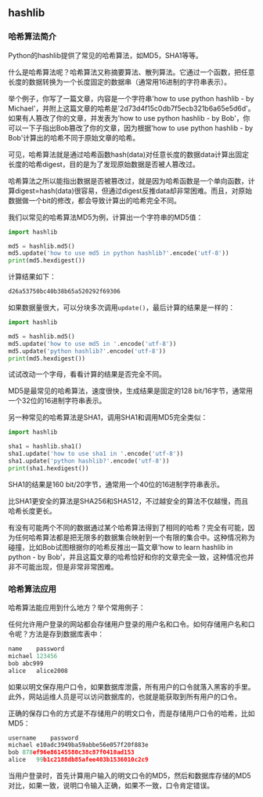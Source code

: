 ## hashlib

### 哈希算法简介

Python的hashlib提供了常见的哈希算法，如MD5，SHA1等等。

什么是哈希算法呢？哈希算法又称摘要算法、散列算法。它通过一个函数，把任意长度的数据转换为一个长度固定的数据串（通常用16进制的字符串表示）。

举个例子，你写了一篇文章，内容是一个字符串'how to use python hashlib - by Michael'，并附上这篇文章的哈希是'2d73d4f15c0db7f5ecb321b6a65e5d6d'。如果有人篡改了你的文章，并发表为'how to use python hashlib - by Bob'，你可以一下子指出Bob篡改了你的文章，因为根据'how to use python hashlib - by Bob'计算出的哈希不同于原始文章的哈希。

可见，哈希算法就是通过哈希函数hash(data)对任意长度的数据data计算出固定长度的哈希digest，目的是为了发现原始数据是否被人篡改过。

哈希算法之所以能指出数据是否被篡改过，就是因为哈希函数是一个单向函数，计算digest=hash(data)很容易，但通过digest反推data却非常困难。而且，对原始数据做一个bit的修改，都会导致计算出的哈希完全不同。

我们以常见的哈希算法MD5为例，计算出一个字符串的MD5值：
```python
import hashlib

md5 = hashlib.md5()
md5.update('how to use md5 in python hashlib?'.encode('utf-8'))
print(md5.hexdigest())
```
计算结果如下：
```python
d26a53750bc40b38b65a520292f69306
```
如果数据量很大，可以分块多次调用`update()`，最后计算的结果是一样的：
```python
import hashlib

md5 = hashlib.md5()
md5.update('how to use md5 in '.encode('utf-8'))
md5.update('python hashlib?'.encode('utf-8'))
print(md5.hexdigest())
```
试试改动一个字母，看看计算的结果是否完全不同。

MD5是最常见的哈希算法，速度很快，生成结果是固定的128 bit/16字节，通常用一个32位的16进制字符串表示。

另一种常见的哈希算法是SHA1，调用SHA1和调用MD5完全类似：
```python
import hashlib

sha1 = hashlib.sha1()
sha1.update('how to use sha1 in '.encode('utf-8'))
sha1.update('python hashlib?'.encode('utf-8'))
print(sha1.hexdigest())
```
SHA1的结果是160 bit/20字节，通常用一个40位的16进制字符串表示。

比SHA1更安全的算法是SHA256和SHA512，不过越安全的算法不仅越慢，而且哈希长度更长。

有没有可能两个不同的数据通过某个哈希算法得到了相同的哈希？完全有可能，因为任何哈希算法都是把无限多的数据集合映射到一个有限的集合中。这种情况称为碰撞，比如Bob试图根据你的哈希反推出一篇文章'how to learn hashlib in python - by Bob'，并且这篇文章的哈希恰好和你的文章完全一致，这种情况也并非不可能出现，但是非常非常困难。

### 哈希算法应用
哈希算法能应用到什么地方？举个常用例子：

任何允许用户登录的网站都会存储用户登录的用户名和口令。如何存储用户名和口令呢？方法是存到数据库表中：
```python
name	password
michael	123456
bob	abc999
alice	alice2008
```
如果以明文保存用户口令，如果数据库泄露，所有用户的口令就落入黑客的手里。此外，网站运维人员是可以访问数据库的，也就是能获取到所有用户的口令。

正确的保存口令的方式是不存储用户的明文口令，而是存储用户口令的哈希，比如MD5：
```python
username	password
michael	e10adc3949ba59abbe56e057f20f883e
bob	878ef96e86145580c38c87f0410ad153
alice	99b1c2188db85afee403b1536010c2c9
```
当用户登录时，首先计算用户输入的明文口令的MD5，然后和数据库存储的MD5对比，如果一致，说明口令输入正确，如果不一致，口令肯定错误。
